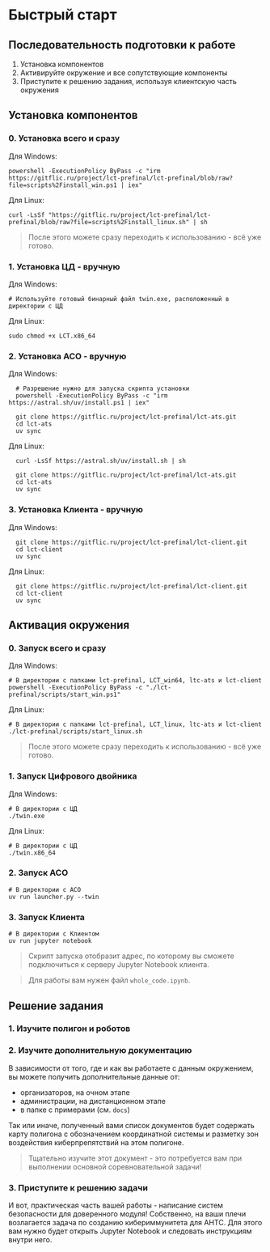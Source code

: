 # Быстрый старт

## Последовательность подготовки к работе

1. Установка компонентов
2. Активируйте окружение и все сопутствующие компоненты
3. Приступите к решению задания, используя клиентскую часть окружения

## Установка компонентов

### 0. Установка всего и сразу

  Для Windows:
  ```shell
  powershell -ExecutionPolicy ByPass -c "irm https://gitflic.ru/project/lct-prefinal/lct-prefinal/blob/raw?file=scripts%2Finstall_win.ps1 | iex"
  ```

  Для Linux:
  ```shell
  curl -LsSf "https://gitflic.ru/project/lct-prefinal/lct-prefinal/blob/raw?file=scripts%2Finstall_linux.sh" | sh
  ```
  > После этого можете сразу переходить к использованию - всё уже готово.

### 1. Установка ЦД - вручную

  Для Windows:
  ```
  # Используйте готовый бинарный файл twin.exe, расположенный в директории с ЦД
  ```

  Для Linux:
  ```shell
  sudo chmod +x LCT.x86_64
  ```

### 2. Установка АСО - вручную

  Для Windows:
  ```shell
    # Разрешение нужно для запуска скрипта установки
    powershell -ExecutionPolicy ByPass -c "irm https://astral.sh/uv/install.ps1 | iex"
  
    git clone https://gitflic.ru/project/lct-prefinal/lct-ats.git
    cd lct-ats
    uv sync
  ```

  Для Linux:
  ```shell
    curl -LsSf https://astral.sh/uv/install.sh | sh
  
    git clone https://gitflic.ru/project/lct-prefinal/lct-ats.git
    cd lct-ats
    uv sync
  ```

### 3. Установка Клиента - вручную

  Для Windows:
  ```shell
    git clone https://gitflic.ru/project/lct-prefinal/lct-client.git
    cd lct-client
    uv sync
  ```

  Для Linux:
  ```shell
    git clone https://gitflic.ru/project/lct-prefinal/lct-client.git
    cd lct-client
    uv sync
  ```

## Активация окружения

### 0. Запуск всего и сразу

Для Windows:
  ```shell
  # В директории с папками lct-prefinal, LCT_win64, ltc-ats и lct-client
  powershell -ExecutionPolicy ByPass -c "./lct-prefinal/scripts/start_win.ps1"
  ```

Для Linux:
  ```shell
  # В директории с папками lct-prefinal, LCT_linux, ltc-ats и lct-client
  ./lct-prefinal/scripts/start_linux.sh
  ```
> После этого можете сразу переходить к использованию - всё уже готово.

### 1. Запуск Цифрового двойника

  Для Windows:
  ```shell
  # В директории с ЦД
  ./twin.exe
  ```
  
  Для Linux:
  ```shell
  # В директории с ЦД
  ./twin.x86_64
  ```

### 2. Запуск АСО
  ```shell
  # В директории с АСО
  uv run launcher.py --twin
  ```

### 3. Запуск Клиента
  ```shell
  # В директории с Клиентом
  uv run jupyter notebook
  ```
> Скрипт запуска отобразит адрес, по которому вы сможете подключиться к серверу Jupyter Notebook клиента.

> Для работы вам нужен файл `whole_code.ipynb`.

## Решение задания

### 1. Изучите полигон и роботов
### 2. Изучите дополнительную документацию

В зависимости от того, где и как вы работаете с данным окружением, вы можете получить дополнительные данные от:

- организаторов, на очном этапе
- администрации, на дистанционном этапе
- в папке с примерами (см. ```docs```)

Так или иначе, полученный вами список документов будет содержать карту полигона с обозначением координатной системы и
разметку зон воздействия киберпрепятствий на этом полигоне.

> Тщательно изучите этот документ - это потребуется вам при выполнении основной соревновательной задачи!

### 3. Приступите к решению задачи

И вот, практическая часть вашей работы - написание систем безопасности для доверенного модуля!
Собственно, на ваши плечи возлагается задача по созданию кибериммунитета для АНТС.
Для этого вам нужно будет открыть Jupyter Notebook и следовать инструкциям внутри него.


